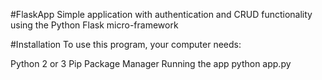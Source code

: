 #FlaskApp
Simple application with authentication and CRUD functionality using the Python Flask micro-framework

#Installation
To use this program, your computer needs:

Python 2 or 3
Pip Package Manager
Running the app
python app.py
